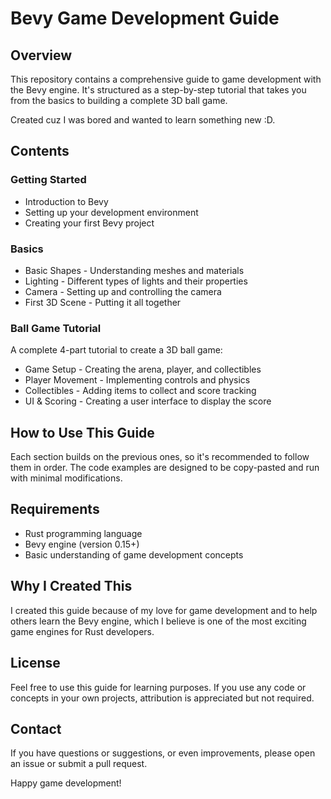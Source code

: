 # Bevy Game Development Guide

## Overview
This repository contains a comprehensive guide to game development with the Bevy engine. It's structured as a step-by-step tutorial that takes you from the basics to building a complete 3D ball game.

Created cuz I was bored and wanted to learn something new :D.

## Contents

### Getting Started
- Introduction to Bevy
- Setting up your development environment
- Creating your first Bevy project

### Basics
- Basic Shapes - Understanding meshes and materials
- Lighting - Different types of lights and their properties
- Camera - Setting up and controlling the camera
- First 3D Scene - Putting it all together

### Ball Game Tutorial
A complete 4-part tutorial to create a 3D ball game:
- Game Setup - Creating the arena, player, and collectibles
- Player Movement - Implementing controls and physics
- Collectibles - Adding items to collect and score tracking
- UI & Scoring - Creating a user interface to display the score

## How to Use This Guide
Each section builds on the previous ones, so it's recommended to follow them in order. The code examples are designed to be copy-pasted and run with minimal modifications.

## Requirements
- Rust programming language
- Bevy engine (version 0.15+)
- Basic understanding of game development concepts

## Why I Created This
I created this guide because of my love for game development and to help others learn the Bevy engine, which I believe is one of the most exciting game engines for Rust developers.

## License
Feel free to use this guide for learning purposes. If you use any code or concepts in your own projects, attribution is appreciated but not required.

## Contact
If you have questions or suggestions, or even improvements, please open an issue or submit a pull request.

Happy game development!
